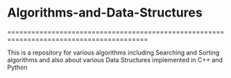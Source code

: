 # Algorithms-and-Data-Structures

=========================================================================================

This is a repository for various algorithms including Searching and Sorting algorithms
and also about various Data Structures implemented in C++ and Python
